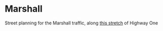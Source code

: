 # Marshall
Street planning for the Marshall traffic, along [this stretch](http://umap.openstreetmap.fr/en/map/marshall-street-planning_607330 ) of Highway One
